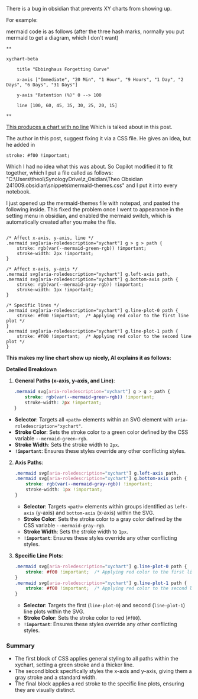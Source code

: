 There is a bug in obsidian that prevents XY charts from showing up.

For example:

mermaid code is as follows (after the three hash marks, normally you put mermaid to get a diagram, which I don't want)

```
**

xychart-beta

    title "Ebbinghaus Forgetting Curve"

    x-axis ["Immediate", "20 Min", "1 Hour", "9 Hours", "1 Day", "2 Days", "6 Days", "31 Days"]

    y-axis "Retention (%)" 0 --> 100

    line [100, 60, 45, 35, 30, 25, 20, 15]

**
```

[This produces a chart with no line]([https://forum.obsidian.md/t/mermaid-lines-not-showing-in-xy-chart/75765/4) Which is talked about in this post.

The author in this post, suggest fixing it via a CSS file.  He gives an idea, but he added in 

`stroke: #f00 !important;`

Which I had no idea what this was about.  So Copilot modified it to fit together, which I put a file called  as follows:  "C:\Users\theol\SynologyDrive\z_Osidian\Theo Obsidian 241009\.obsidian\snippets\mermaid-themes.css" and I put it into every notebook.

I just opened up the mermaid-themes file with notepad, and pasted the following inside.  This fixed the problem once I went to appearance in the setting menu in obsidian, and enabled the mermaid switch, which is automatically created after you make the file.
```

/* Affect x-axis, y-axis, line */
.mermaid svg[aria-roledescription="xychart"] g > g > path {
    stroke: rgb(var(--mermaid-green-rgb)) !important;
    stroke-width: 2px !important;
}

/* Affect x-axis, y-axis */
.mermaid svg[aria-roledescription="xychart"] g.left-axis path,
.mermaid svg[aria-roledescription="xychart"] g.bottom-axis path {
    stroke: rgb(var(--mermaid-gray-rgb)) !important;
    stroke-width: 1px !important;
}

/* Specific lines */
.mermaid svg[aria-roledescription="xychart"] g.line-plot-0 path {
    stroke: #f00 !important;  /* Applying red color to the first line plot */
}
.mermaid svg[aria-roledescription="xychart"] g.line-plot-1 path {
    stroke: #f00 !important;  /* Applying red color to the second line plot */
}

```

**This makes my line chart show up nicely, AI explains it as follows:**


**Detailed Breakdown**

1. **General Paths (x-axis, y-axis, and Line)**:
```css 
   .mermaid svg[aria-roledescription="xychart"] g > g > path {
       stroke: rgb(var(--mermaid-green-rgb)) !important;
       stroke-width: 2px !important;
   }
   ```
   - **Selector**: Targets all `<path>` elements within an SVG element with `aria-roledescription="xychart"`.
   - **Stroke Color**: Sets the stroke color to a green color defined by the CSS variable `--mermaid-green-rgb`.
   - **Stroke Width**: Sets the stroke width to `2px`.
   - **`!important`**: Ensures these styles override any other conflicting styles.

2. **Axis Paths**:
   ```css
   .mermaid svg[aria-roledescription="xychart"] g.left-axis path,
   .mermaid svg[aria-roledescription="xychart"] g.bottom-axis path {
       stroke: rgb(var(--mermaid-gray-rgb)) !important;
       stroke-width: 1px !important;
   }
   ```
   - **Selector**: Targets `<path>` elements within groups identified as `left-axis` (y-axis) and `bottom-axis` (x-axis) within the SVG.
   - **Stroke Color**: Sets the stroke color to a gray color defined by the CSS variable `--mermaid-gray-rgb`.
   - **Stroke Width**: Sets the stroke width to `1px`.
   - **`!important`**: Ensures these styles override any other conflicting styles.

3. **Specific Line Plots**:
   ```css
   .mermaid svg[aria-roledescription="xychart"] g.line-plot-0 path {
       stroke: #f00 !important;  /* Applying red color to the first line plot */
   }
   .mermaid svg[aria-roledescription="xychart"] g.line-plot-1 path {
       stroke: #f00 !important;  /* Applying red color to the second line plot */
   }
   ```
   - **Selector**: Targets the first (`line-plot-0`) and second (`line-plot-1`) line plots within the SVG.
   - **Stroke Color**: Sets the stroke color to red (`#f00`).
   - **`!important`**: Ensures these styles override any other conflicting styles.

### Summary

- The first block of CSS applies general styling to all paths within the xychart, setting a green stroke and a thicker line.
- The second block specifically styles the x-axis and y-axis, giving them a gray stroke and a standard width.
- The final block applies a red stroke to the specific line plots, ensuring they are visually distinct.

